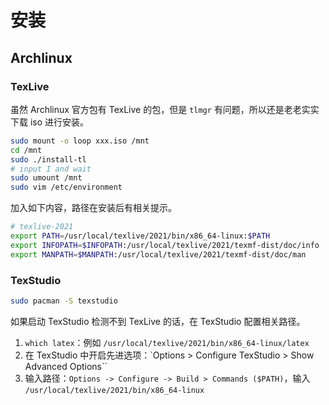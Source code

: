 # 安装

## Archlinux

### TexLive

虽然 Archlinux 官方包有 TexLive 的包，但是 `tlmgr` 有问题，所以还是老老实实下载 iso 进行安装。

```bash
sudo mount -o loop xxx.iso /mnt
cd /mnt
sudo ./install-tl
# input I and wait
sudo umount /mnt
sudo vim /etc/environment
```

加入如下内容，路径在安装后有相关提示。

```bash
# texlive-2021
export PATH=/usr/local/texlive/2021/bin/x86_64-linux:$PATH
export INFOPATH=$INFOPATH:/usr/local/texlive/2021/texmf-dist/doc/info
export MANPATH=$MANPATH:/usr/local/texlive/2021/texmf-dist/doc/man
```

### TexStudio

```bash
sudo pacman -S texstudio
```

如果启动 TexStudio 检测不到 TexLive 的话，在 TexStudio 配置相关路径。

1. `which latex`：例如 `/usr/local/texlive/2021/bin/x86_64-linux/latex`
2. 在 TexStudio 中开启先进选项：`Options > Configure TexStudio > Show Advanced Options``
3. 输入路径：`Options -> Configure -> Build > Commands ($PATH)`，输入 `/usr/local/texlive/2021/bin/x86_64-linux`
